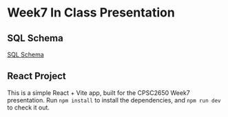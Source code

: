 # Week7 In Class Presentation

## SQL Schema

[SQL Schema](sql-in-class-exercise.md)

## React Project

This is a simple React + Vite app, built for the CPSC2650 Week7 presentation.
Run `npm install` to install the dependencies, and `npm run dev` to check it out.
